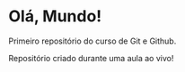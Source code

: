 # Olá, Mundo!
 Primeiro repositório do curso de Git e Github.

 Repositório criado durante uma aula ao vivo!
